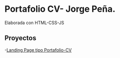 # Portafolio CV- Jorge Peña.

Elaborada con HTML-CSS-JS

## Proyectos

-[Landing Page tipo Portafolio-CV](https://jorgepenat.github.io/Maquetacion/Portafolio-cv)
